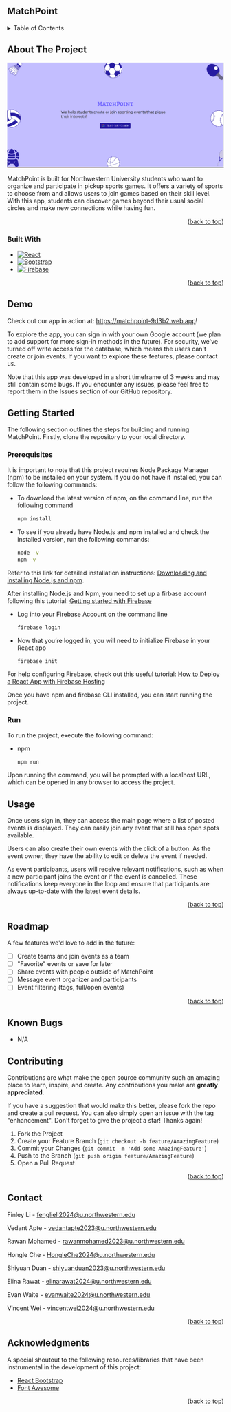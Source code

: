 ## MatchPoint

<!-- TABLE OF CONTENTS -->
<details>
  <summary>Table of Contents</summary>
  <ol>
    <li>
      <a href="#about-the-project">About The Project</a>
      <ul>
        <li><a href="#built-with">Built With</a></li>
      </ul>
    </li>

<li>
<a href="#demo">Demo</a>
</li>
    <li>
      <a href="#getting-started">Getting Started</a>
      <ul>
        <li><a href="#prerequisites">Prerequisites</a></li>
      </ul>
    </li>
    <li><a href="#usage">Usage</a></li>
    <li><a href="#known-bugs">Known Bugs</a></li>
    <li><a href="#contributing">Contributing</a></li>
    <li><a href="#contact">Contact</a></li>
    <li><a href="#acknowledgments">Acknowledgments</a></li>
  </ol>
</details>

<!-- ABOUT THE PROJECT -->

## About The Project

![MatchPoint Landing Page](./src/assets/landing_screenshot.png)

MatchPoint is built for Northwestern University students who want to organize and participate in pickup sports
games. It offers a variety of sports to choose from and allows users to join games based on their skill level. With this
app, students can discover games beyond their usual social circles and make new connections while having fun.

<p align="right">(<a href="#matchpoint">back to top</a>)</p>

### Built With

- [![React][react.js]][react-url]
- [![Bootstrap][bootstrap.com]][reactbootstrap-url]
- [![Firebase][firebase.js]][Firebase-url]

<p align="right">(<a href="#matchpoint">back to top</a>)</p>

<!-- GETTING STARTED -->

## Demo

Check out our app in action at: https://matchpoint-9d3b2.web.app!

To explore the app, you can sign in with your own Google account (we plan to add support for more sign-in methods in the
future). For security, we've turned off write access for the database, which means the users can't create or join events. If you want
to explore these features, please contact us.

Note that this app was developed in a short timeframe of 3 weeks and may still contain some bugs. If you encounter any
issues, please feel free to report them in the Issues section of our GitHub repository.

## Getting Started

The following section outlines the steps for building and running MatchPoint. Firstly, clone the repository to your
local
directory.

### Prerequisites

It is important to note that this project requires Node Package Manager (npm) to be installed on your system. If you do
not have it installed, you can follow the following commands:

- To download the latest version of npm, on the command line, run the following command
  ```sh
  npm install
  ```

- To see if you already have Node.js and npm installed and check the installed version, run the following commands:
  ```sh
  node -v
  npm -v
  ```

Refer to this link for detailed installation
instructions: <a href="https://docs.npmjs.com/downloading-and-installing-node-js-and-npm">Downloading and installing
Node.js and npm</a>.

After installing Node.js and Npm, you need to set up a firbase account following this
tutorial: <a href="https://cloud.google.com/firestore/docs/client/get-firebase">Getting started with Firebase</a>

* Log into your Firebase Account on the command line
  ```
  firebase login
  ```

* Now that you’re logged in, you will need to initialize Firebase in your React app
  ```
  firebase init
  ```

For help configuring Firebase, check out this useful
tutorial: <a href="[https://cloud.google.com/firestore/docs/client/get-firebase](https://medium.com/swlh/how-to-deploy-a-react-app-with-firebase-hosting-98063c5bf425)">
How to Deploy a React App with Firebase Hosting
</a>

Once you have npm and firebase CLI installed, you can start running the project.

### Run

To run the project, execute the following command:

- npm
  ```sh
  npm run
  ```

Upon running the command, you will be prompted with a localhost URL, which can be opened in any browser to access the
project.

<!-- USAGE EXAMPLES -->

## Usage

Once users sign in, they can access the main page where a list of posted events is displayed. They can easily join any
event that still has open spots available.

Users can also create their own events with the click of a button. As the event owner, they have the ability to edit or
delete the event if needed.

As event participants, users will receive relevant notifications, such as when a new participant joins the event or if
the event is cancelled. These notifications keep everyone in the loop and ensure that participants are always up-to-date
with the latest event details.

<p align="right">(<a href="#matchpoint">back to top</a>)</p>

<!-- ROADMAP -->

## Roadmap

A few features we'd love to add in the future:
- [ ] Create teams and join events as a team
- [ ] "Favorite" events or save for later
- [ ] Share events with people outside of MatchPoint
- [ ] Message event organizer and participants 
- [ ] Event filtering (tags, full/open events)

<p align="right">(<a href="#matchpoint">back to top</a>)</p>

## Known Bugs

- N/A

<!-- CONTRIBUTING -->

## Contributing

Contributions are what make the open source community such an amazing place to learn, inspire, and create. Any
contributions you make are **greatly appreciated**.

If you have a suggestion that would make this better, please fork the repo and create a pull request. You can also
simply open an issue with the tag "enhancement".
Don't forget to give the project a star! Thanks again!

1. Fork the Project
2. Create your Feature Branch (`git checkout -b feature/AmazingFeature`)
3. Commit your Changes (`git commit -m 'Add some AmazingFeature'`)
4. Push to the Branch (`git push origin feature/AmazingFeature`)
5. Open a Pull Request

<p align="right">(<a href="#matchpoint">back to top</a>)</p>


<!-- CONTACT -->

## Contact

Finley Li - fenglieli2024@u.northwestern.edu

Vedant Apte - vedantapte2023@u.northwestern.edu

Rawan Mohamed - rawanmohamed2023@u.northwestern.edu

Hongle Che - HongleChe2024@u.northwestern.edu

Shiyuan Duan - shiyuanduan2023@u.northwestern.edu

Elina Rawat - elinarawat2024@u.northwestern.edu

Evan Waite - evanwaite2024@u.northwestern.edu

Vincent Wei - vincentwei2024@u.northwestern.edu


<p align="right">(<a href="#kidsync">back to top</a>)</p>

<!-- ACKNOWLEDGMENTS -->

## Acknowledgments

A special shoutout to the following resources/libraries that have been instrumental in the development of this project:

- [React Bootstrap](https://react-bootstrap.github.io/)
- [Font Awesome](https://fontawesome.com)

<p align="right">(<a href="#kidsync">back to top</a>)</p>

<!-- MARKDOWN LINKS & IMAGES -->
<!-- https://www.markdownguide.org/basic-syntax/#reference-style-links -->

[contributors-shield]: https://img.shields.io/github/contributors/othneildrew/Best-README-Template.svg?style=for-the-badge

[contributors-url]: https://github.com/othneildrew/Best-README-Template/graphs/contributors

[forks-shield]: https://img.shields.io/github/forks/othneildrew/Best-README-Template.svg?style=for-the-badge

[forks-url]: https://github.com/othneildrew/Best-README-Template/network/members

[stars-shield]: https://img.shields.io/github/stars/othneildrew/Best-README-Template.svg?style=for-the-badge

[stars-url]: https://github.com/othneildrew/Best-README-Template/stargazers

[issues-shield]: https://img.shields.io/github/issues/othneildrew/Best-README-Template.svg?style=for-the-badge

[issues-url]: https://github.com/othneildrew/Best-README-Template/issues

[license-shield]: https://img.shields.io/github/license/othneildrew/Best-README-Template.svg?style=for-the-badge

[license-url]: https://github.com/othneildrew/Best-README-Template/blob/master/LICENSE.txt

[linkedin-shield]: https://img.shields.io/badge/-LinkedIn-black.svg?style=for-the-badge&logo=linkedin&colorB=555

[linkedin-url]: https://linkedin.com/in/othneildrew

[product-screenshot]: images/screenshot.png

[next.js]: https://img.shields.io/badge/next.js-000000?style=for-the-badge&logo=nextdotjs&logoColor=white

[next-url]: https://nextjs.org/

[react.js]: https://img.shields.io/badge/React-20232A?style=for-the-badge&logo=react&logoColor=61DAFB

[react-url]: https://reactjs.org/

[mantine-url]: https://mantine.dev/

[mantine.js]: https://img.shields.io/badge/-Mantine-blue

[vue.js]: https://img.shields.io/badge/Vue.js-35495E?style=for-the-badge&logo=vuedotjs&logoColor=4FC08D

[vue-url]: https://vuejs.org/

[angular.io]: https://img.shields.io/badge/Angular-DD0031?style=for-the-badge&logo=angular&logoColor=white

[angular-url]: https://angular.io/

[svelte.dev]: https://img.shields.io/badge/Svelte-4A4A55?style=for-the-badge&logo=svelte&logoColor=FF3E00

[svelte-url]: https://svelte.dev/

[laravel.com]: https://img.shields.io/badge/Laravel-FF2D20?style=for-the-badge&logo=laravel&logoColor=white

[laravel-url]: https://laravel.com

[bootstrap.com]: https://img.shields.io/badge/Bootstrap-563D7C?style=for-the-badge&logo=bootstrap&logoColor=white

[bootstrap-url]: https://getbootstrap.com

[jquery.com]: https://img.shields.io/badge/jQuery-0769AD?style=for-the-badge&logo=jquery&logoColor=white

[jquery-url]: https://jquery.com

[firebase.js]: https://img.shields.io/badge/-Firebase-red

[firebase-url]: https://firebase.google.com/?gclid=Cj0KCQjwk7ugBhDIARIsAGuvgPaXztBG1WOHMVisbV3i18VWTbtCzTxjGAoxienTAk6auK9SXV35mzgaAsCdEALw_wcB&gclsrc=aw.ds

[reactbootstrap.com]:https://www.google.com/url?sa=i&url=https%3A%2F%2Fwww.cleanpng.com%2Fpng-bootstrap-react-software-framework-javascript-fron-2706377%2F&psig=AOvVaw1aTVKJL-LDOwhVUL8Bt8RX&ust=1679547773500000&source=images&cd=vfe&ved=0CA8QjRxqFwoTCNig2YLh7v0CFQAAAAAdAAAAABAI

[reactbootstrap-url]:https://react-bootstrap.github.io/